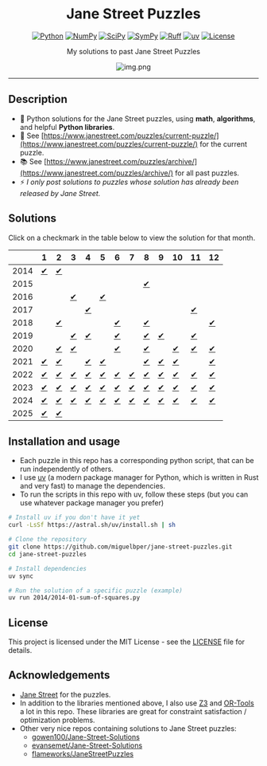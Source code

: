 <div align="center">

# Jane Street Puzzles
[![Python](https://img.shields.io/badge/Python-3776ab?logo=python&logoColor=white)](https://www.python.org/)
[![NumPy](https://img.shields.io/badge/NumPy-4dabcf?logo=numpy&logoColor=white)](https://numpy.org/)
[![SciPy](https://img.shields.io/badge/SciPy-013243?logo=scipy&logoColor=white)](https://scipy.org/)
[![SymPy](https://img.shields.io/badge/SymPy-3b5526?logo=sympy&logoColor=white)](https://www.sympy.org/)
[![Ruff](https://img.shields.io/badge/Ruff-261230?logo=ruff&logoColor=white)](https://github.com/astral-sh/ruff)
[![uv](https://img.shields.io/badge/uv-de5fe9?logo=uv&logoColor=white)](https://github.com/astral-sh/uv)
[![License](https://img.shields.io/badge/License-MIT-green.svg?labelColor=gray)](path/to/LICENCE)

My solutions to past Jane Street Puzzles

<!-- TODO: add an image with outputs from the puzzles? -->
![img.png](img.png)

</div>

---

## Description

- 🤖 Python solutions for the Jane Street puzzles, using **math**, **algorithms**, and helpful **Python libraries**.
- 🎯 See [https://www.janestreet.com/puzzles/current-puzzle/](https://www.janestreet.com/puzzles/current-puzzle/) for the current puzzle.
- 📚 See [https://www.janestreet.com/puzzles/archive/](https://www.janestreet.com/puzzles/archive/) for all past puzzles.
- ⚡ *I only post solutions to puzzles whose solution has already been released by Jane Street.*

## Solutions
Click on a checkmark in the table below to view the solution for that month.
<!-- TABLE_START -->
|      |  1 |  2 |  3 |  4 |  5 |  6 |  7 |  8 |  9 | 10 | 11 | 12 |
|------|----|----|----|----|----|----|----|----|----|----|----|----|
| 2014 | [✔](https://github.com/miguelbper/jane-street-puzzles/blob/main/2014/2014-01-sum-of-squares.py) | [✔](https://github.com/miguelbper/jane-street-puzzles/blob/main/2014/2014-02-hooks.py) |  |  |  |  |  |  |  |  |  |  |
| 2015 |  |  |  |  |  |  |  | [✔](https://github.com/miguelbper/jane-street-puzzles/blob/main/2015/2015-08-number-cross-2.py) |  |  |  |  |
| 2016 |  |  | [✔](https://github.com/miguelbper/jane-street-puzzles/blob/main/2016/2016-03-knight-moves.py) |  | [✔](https://github.com/miguelbper/jane-street-puzzles/blob/main/2016/2016-05-hooks-2.py) |  |  |  |  |  |  |  |
| 2017 |  |  |  | [✔](https://github.com/miguelbper/jane-street-puzzles/blob/main/2017/2017-04-knight-moves-2.py) |  |  |  |  |  |  | [✔](https://github.com/miguelbper/jane-street-puzzles/blob/main/2017/2017-11-block-party.py) |  |
| 2018 |  | [✔](https://github.com/miguelbper/jane-street-puzzles/blob/main/2018/2018-02-hooks-3.py) |  |  |  | [✔](https://github.com/miguelbper/jane-street-puzzles/blob/main/2018/2018-06-twenty-four-seven.py) |  | [✔](https://github.com/miguelbper/jane-street-puzzles/blob/main/2018/2018-08-hooks-4.py) |  |  |  | [✔](https://github.com/miguelbper/jane-street-puzzles/blob/main/2018/2018-12-block-party-2.py) |
| 2019 |  |  | [✔](https://github.com/miguelbper/jane-street-puzzles/blob/main/2019/2019-03-twenty-four-seven-2-by-2.py) | [✔](https://github.com/miguelbper/jane-street-puzzles/blob/main/2019/2019-04-remote-sudoku.py) |  | [✔](https://github.com/miguelbper/jane-street-puzzles/blob/main/2019/2019-06-hooks-5.py) |  | [✔](https://github.com/miguelbper/jane-street-puzzles/blob/main/2019/2019-08-knight-moves-3.py) | [✔](https://github.com/miguelbper/jane-street-puzzles/blob/main/2019/2019-09-block-party-3.py) |  | [✔](https://github.com/miguelbper/jane-street-puzzles/blob/main/2019/2019-11-hooks-6.py) |  |
| 2020 |  | [✔](https://github.com/miguelbper/jane-street-puzzles/blob/main/2020/2020-02-single-cross.py) | [✔](https://github.com/miguelbper/jane-street-puzzles/blob/main/2020/2020-03-no-puzzle-placeholder.py) |  |  | [✔](https://github.com/miguelbper/jane-street-puzzles/blob/main/2020/2020-06-circle-time.py) |  | [✔](https://github.com/miguelbper/jane-street-puzzles/blob/main/2020/2020-08-study-and-ponder.py) |  | [✔](https://github.com/miguelbper/jane-street-puzzles/blob/main/2020/2020-10-candy-collectors.py) | [✔](https://github.com/miguelbper/jane-street-puzzles/blob/main/2020/2020-11-no-puzzle-placeholder.py) | [✔](https://github.com/miguelbper/jane-street-puzzles/blob/main/2020/2020-12-twenty-four-seven-2-by-2-2.py) |
| 2021 | [✔](https://github.com/miguelbper/jane-street-puzzles/blob/main/2021/2021-01-figurine-figuring.py) | [✔](https://github.com/miguelbper/jane-street-puzzles/blob/main/2021/2021-02-hooks-7.py) |  | [✔](https://github.com/miguelbper/jane-street-puzzles/blob/main/2021/2021-04-bracketology-101.py) | [✔](https://github.com/miguelbper/jane-street-puzzles/blob/main/2021/2021-05-past-tens.py) |  |  | [✔](https://github.com/miguelbper/jane-street-puzzles/blob/main/2021/2021-08-robot-tug-of-war.py) | [✔](https://github.com/miguelbper/jane-street-puzzles/blob/main/2021/2021-09-knight-moves-4.py) | [✔](https://github.com/miguelbper/jane-street-puzzles/blob/main/2021/2021-10-robot-swimming-trials.py) |  | [✔](https://github.com/miguelbper/jane-street-puzzles/blob/main/2021/2021-12-robot-archery.py) |
| 2022 | [✔](https://github.com/miguelbper/jane-street-puzzles/blob/main/2022/2022-01-hooks-8.py) | [✔](https://github.com/miguelbper/jane-street-puzzles/blob/main/2022/2022-02-eldrow.py) | [✔](https://github.com/miguelbper/jane-street-puzzles/blob/main/2022/2022-03-hidden-warning.py) | [✔](https://github.com/miguelbper/jane-street-puzzles/blob/main/2022/2022-04-almost-magic.py) | [✔](https://github.com/miguelbper/jane-street-puzzles/blob/main/2022/2022-05-robot-updated-swimming-trials.py) | [✔](https://github.com/miguelbper/jane-street-puzzles/blob/main/2022/2022-06-block-party-4.py) | [✔](https://github.com/miguelbper/jane-street-puzzles/blob/main/2022/2022-07-andys-morning-stroll.py) | [✔](https://github.com/miguelbper/jane-street-puzzles/blob/main/2022/2022-08-new-york-minute.py) | [✔](https://github.com/miguelbper/jane-street-puzzles/blob/main/2022/2022-09-pair-dance-2.py) | [✔](https://github.com/miguelbper/jane-street-puzzles/blob/main/2022/2022-10-the-marshy-mess.py) | [✔](https://github.com/miguelbper/jane-street-puzzles/blob/main/2022/2022-11-pent-up-frustration-2.py) | [✔](https://github.com/miguelbper/jane-street-puzzles/blob/main/2022/2022-12-die-agony.py) |
| 2023 | [✔](https://github.com/miguelbper/jane-street-puzzles/blob/main/2023/2023-01-lesses-more.py) | [✔](https://github.com/miguelbper/jane-street-puzzles/blob/main/2023/2023-02-twenty-four-seven-four-in-one.py) | [✔](https://github.com/miguelbper/jane-street-puzzles/blob/main/2023/2023-03-robot-long-jump.py) | [✔](https://github.com/miguelbper/jane-street-puzzles/blob/main/2023/2023-04-arc-edge-acreage.py) | [✔](https://github.com/miguelbper/jane-street-puzzles/blob/main/2023/2023-05-game-night.py) | [✔](https://github.com/miguelbper/jane-street-puzzles/blob/main/2023/2023-06-hooks-9.py) | [✔](https://github.com/miguelbper/jane-street-puzzles/blob/main/2023/2023-07-choco-banana.py) | [✔](https://github.com/miguelbper/jane-street-puzzles/blob/main/2023/2023-08-single-cross-2.py) | [✔](https://github.com/miguelbper/jane-street-puzzles/blob/main/2023/2023-09-getting-from-a-to-b.py) | [✔](https://github.com/miguelbper/jane-street-puzzles/blob/main/2023/2023-10-a-weird-tour.py) | [✔](https://github.com/miguelbper/jane-street-puzzles/blob/main/2023/2023-11-knight-moves-5.py) | [✔](https://github.com/miguelbper/jane-street-puzzles/blob/main/2023/2023-12-hall-of-mirrors-2.py) |
| 2024 | [✔](https://github.com/miguelbper/jane-street-puzzles/blob/main/2024/2024-01-some-f-squares.py) | [✔](https://github.com/miguelbper/jane-street-puzzles/blob/main/2024/2024-02-some-off-squares.py) | [✔](https://github.com/miguelbper/jane-street-puzzles/blob/main/2024/2024-03-hooks-10.py) | [✔](https://github.com/miguelbper/jane-street-puzzles/blob/main/2024/2024-04-robot-capture-the-flag.py) | [✔](https://github.com/miguelbper/jane-street-puzzles/blob/main/2024/2024-05-number-cross-4.py) | [✔](https://github.com/miguelbper/jane-street-puzzles/blob/main/2024/2024-06-altered-state.py) | [✔](https://github.com/miguelbper/jane-street-puzzles/blob/main/2024/2024-07-more-happy-returns.py) | [✔](https://github.com/miguelbper/jane-street-puzzles/blob/main/2024/2024-08-tree-edge-triage.py) | [✔](https://github.com/miguelbper/jane-street-puzzles/blob/main/2024/2024-09-fences-2.py) | [✔](https://github.com/miguelbper/jane-street-puzzles/blob/main/2024/2024-10-knight-moves-6.py) | [✔](https://github.com/miguelbper/jane-street-puzzles/blob/main/2024/2024-11-beside-the-point.py) | [✔](https://github.com/miguelbper/jane-street-puzzles/blob/main/2024/2024-12-games-night.py) |
| 2025 | [✔](https://github.com/miguelbper/jane-street-puzzles/blob/main/2025/2025-01-somewhat-square-sudoku-ortools.py) | [✔](https://github.com/miguelbper/jane-street-puzzles/blob/main/2025/2025-02-top-score-give-or-take.py) |  |  |  |  |  |  |  |  |  |  |

<!-- TABLE_END -->

## Installation and usage

- Each puzzle in this repo has a corresponding python script, that can be run independently of others.
- I use [uv](https://docs.astral.sh/uv/getting-started/installation/) (a modern package manager for Python, which is written in Rust and very fast) to manage the dependencies.
- To run the scripts in this repo with uv, follow these steps (but you can use whatever package manager you prefer)

```bash
# Install uv if you don't have it yet
curl -LsSf https://astral.sh/uv/install.sh | sh

# Clone the repository
git clone https://github.com/miguelbper/jane-street-puzzles.git
cd jane-street-puzzles

# Install dependencies
uv sync

# Run the solution of a specific puzzle (example)
uv run 2014/2014-01-sum-of-squares.py
```

## License
This project is licensed under the MIT License - see the [LICENSE](LICENSE) file for details.

## Acknowledgements
- [Jane Street](https://www.janestreet.com/) for the puzzles.
- In addition to the libraries mentioned above, I also use [Z3](https://github.com/Z3Prover/z3) and [OR-Tools](https://github.com/google/or-tools) a lot in this repo. These libraries are great for constraint satisfaction / optimization problems.
- Other very nice repos containing solutions to Jane Street puzzles:
    - [gowen100/Jane-Street-Solutions](https://github.com/gowen100/Jane-Street-Solutions)
    - [evansemet/Jane-Street-Solutions](https://github.com/evansemet/Jane-Street-Solutions)
    - [flameworks/JaneStreetPuzzles](https://github.com/flameworks/JaneStreetPuzzles)
